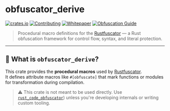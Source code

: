 # obfuscator_derive

[![crates.io](https://img.shields.io/crates/v/rust_code_obfuscator.svg)](https://crates.io/crates/rust_code_obfuscator)
[![Contributing](https://img.shields.io/badge/docs-contributing-blueviolet?logo=github)](./CONTRIBUTING.md)
[![Whitepaper](https://img.shields.io/badge/docs-whitepaper-lightgrey?logo=readthedocs)](https://github.com/GianIac/rustfuscator/blob/main/WHITEPAPER.md)
[![Obfuscation Guide](https://img.shields.io/badge/docs-obfuscation_fundamentals-blue?logo=rust)](https://gianiac.github.io/rustfuscator/obfuscation_fundamentals.html)

> Procedural macro definitions for the [Rustfuscator](https://github.com/gianiac/rustfuscator) — a Rust obfuscation framework for control flow, syntax, and literal protection.

---

## 🧠 What is `obfuscator_derive`?

This crate provides the **procedural macros** used by [Rustfuscator](https://github.com/gianiac/rustfuscator).  
It defines attribute macros like `#[obfuscate]` that mark functions or modules for transformation during compilation.

> ⚠️ This crate is not meant to be used directly. Use [`rust_code_obfuscator`](https://github.com/gianiac/rustfuscator)) unless you're developing internals or writing custom tooling.
